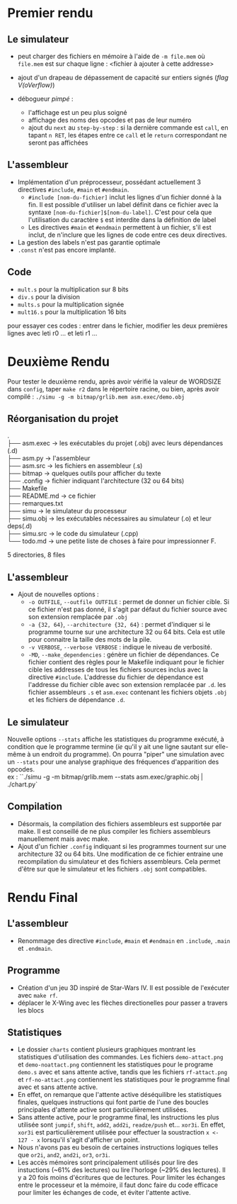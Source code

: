 # Premier rendu #

## Le simulateur ##
  * peut charger des fichiers en mémoire à l'aide de `-m file.mem` où `file.mem` est sur chaque ligne : <addresse hexa> <fichier à ajouter à cette addresse>
  * ajout d'un drapeau de dépassement de capacité sur entiers signés (*flag V(oVerflow)*)
  *  débogueur *pimpé* :
  
      *  l'affichage est un peu plus soigné
	  * affichage des noms des opcodes et pas de leur numéro
	  * ajout du `next` au `step-by-step` : si la dernière commande est `call`, en tapant `n RET`, les étapes entre ce `call` et le `return` correspondant ne seront pas affichées

## L'assembleur ##

  * Implémentation d'un préprocesseur, possédant actuellement 3 directives `#include`, `#main` et `#endmain`.
    * `#include [nom-du-fichier]` inclut les lignes d'un fichier donné à la fin. Il est possible d'utiliser un label définit dans ce fichier avec la syntaxe `[nom-du-fichier]$[nom-du-label]`. C'est pour cela que l'utilisation du caractère `$` est interdite dans la définition de label
    * Les directives `#main` et `#endmain` permettent à un fichier, s'il est inclut, de n'inclure que les lignes de code entre ces deux directives. 
  * La gestion des labels n'est pas garantie optimale
  * `.const` n'est pas encore implanté.

## Code ##
  * `mult.s` pour la multiplication sur 8 bits
  * `div.s` pour la division
  * `mults.s` pour la multiplication signée
  * `mult16.s` pour la multiplication 16 bits

  pour essayer ces codes : entrer dans le fichier, modifier les deux premières lignes avec leti r0 ... et leti r1 ...

# Deuxième Rendu #

Pour tester le deuxième rendu, après avoir vérifié la valeur de WORDSIZE dans `config`, taper `make r2` dans le répertoire racine, ou bien, après avoir compilé : `./simu -g -m bitmap/grlib.mem asm.exec/demo.obj`

## Réorganisation du projet ##

.  
├── asm.exec -> les exécutables du projet (.obj) avec leurs dépendances (.d)  
├── asm.py -> l'assembleur  
├── asm.src -> les fichiers en assembleur (.s)  
├── bitmap -> quelques outils pour afficher du texte  
├── .config -> fichier indiquant l'architecture (32 ou 64 bits)  
├── Makefile  
├── README.md -> ce fichier  
├── remarques.txt  
├── simu -> le simulateur du processeur  
├── simu.obj -> les exécutables nécessaires au simulateur (.o) et leur deps(.d)  
├── simu.src -> le code du simulateur (.cpp)  
└── todo.md -> une petite liste de choses à faire pour impressionner F.  

5 directories, 8 files


## L'assembleur ##

  * Ajout de nouvelles options :
    * `-o OUTFILE`, `--outfile OUTFILE` : permet de donner un fichier cible.
      Si ce fichier n'est pas donné, il s'agit par défaut du fichier source
      avec son extension remplacée par `.obj`
    * `-a {32, 64}`, `--architecture {32, 64}` : permet d'indiquer si le
      programme tourne sur une architecture 32 ou 64 bits. Cela est utile
      pour connaitre la taille des mots de la pile.
    * `-v VERBOSE`, `--verbose VERBOSE` : indique le niveau de verbosité.
    * `-MD`, `--make_dependencies` : génère un fichier de dépendances. Ce
      fichier contient des règles pour le Makefile indiquant pour le fichier
      cible les addresses de tous les fichiers sources inclus avec la directive
      `#include`. L'addresse du fichier de dépendance est l'addresse du fichier
      cible avec son extension remplacée par `.d`.
    les fichier assembleurs `.s` et `asm.exec` contenant les fichiers objets
    `.obj` et les fichiers de dépendance `.d`.
## Le simulateur ##

Nouvelle options `--stats` affiche les statistiques du programme exécuté, à condition que le programme termine (_ie_ qu'il y ait une ligne sautant sur elle-même à un endroit du programme).
On pourra "piper" une simulation avec un `--stats` pour une analyse graphique des fréquences d'apparition des opcodes.  
ex : ``./simu -g -m bitmap/grlib.mem --stats asm.exec/graphic.obj | ./chart.py`


## Compilation ##
  * Désormais, la compilation des fichiers assembleurs est supportée par make.
    Il est conseillé de ne plus compiler les fichiers assembleurs manuellement
    mais avec make.
  * Ajout d'un fichier `.config` indiquant si les programmes tournent sur une
    architecture 32 ou 64 bits. Une modification de ce fichier entraine une
    recompilation du simulateur et des fichiers assembleurs. Cela permet d'être
    sur que le simulateur et les fichiers `.obj` sont compatibles.

# Rendu Final #

## L'assembleur ##
  * Renommage des directive `#include`, `#main` et `#endmain` en `.include`,
    `.main` et `.endmain`.

## Programme ##
  * Création d'un jeu 3D inspiré de Star-Wars IV. Il est possible de
    l'exécuter avec `make rf`.
  * déplacer le X-Wing avec les flèches directionelles pour passer a travers les blocs

## Statistiques ##
  * Le dossier `charts` contient plusieurs graphiques montrant les
    statistiques d'utilisation des commandes. Les fichiers `demo-attact.png`
    et `demo-noattact.png` contiennent les statistiques pour le programe
    `demo.s` avec et sans attente active, tandis que les fichiers
    `rf-attact.png` et `rf-no-attact.png` contiennent les statistiques pour
    le programme final avec et sans attente active.
  * En effet, on remarque que l'attente active déséquilibre les
    statistiques finales, quelques instructions qui font partie de l'une
    des boucles principales d'attente active sont particulièrement
    utilisées.
  * Sans attente active, pour le programme final, les instructions les plus
    utilisée sont `jumpif`, `shift`, `add2`, `add2i`, `readze/push` et...
    `xor3i`. En effet, `xor3i` est particulièrement utilisée pour effectuer
    la soustraction `x <- 127 - x` lorsqu'il s'agit d'afficher un point.
  * Nous n'avons pas eu besoin de certaines instructions logiques telles
    que `or2i`, `and2`, `and2i`, `or3`, `or3i`.
  * Les accès mémoires sont principalement utilisés pour lire des
    instuctions (~61% des lectures) ou lire l'horloge (~29% des lectures).
    Il y a 20 fois moins d'écritures que de lectures. Pour limiter les
    échanges entre le processeur et la mémoire, il faut donc faire du code
    efficace pour limiter les échanges de code, et éviter l'attente active.
